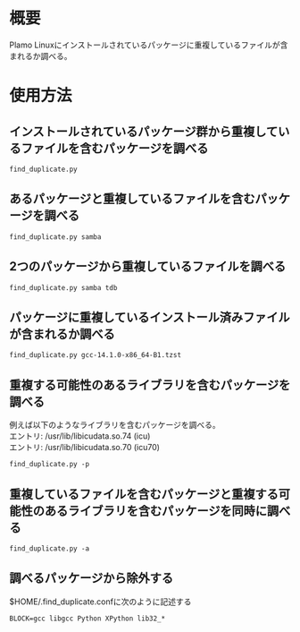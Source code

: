 # 概要
Plamo Linuxにインストールされているパッケージに重複しているファイルが含まれるか調べる。

# 使用方法
## インストールされているパッケージ群から重複しているファイルを含むパッケージを調べる
```
find_duplicate.py
```

## あるパッケージと重複しているファイルを含むパッケージを調べる
```
find_duplicate.py samba
```

## 2つのパッケージから重複しているファイルを調べる
```
find_duplicate.py samba tdb
```

## パッケージに重複しているインストール済みファイルが含まれるか調べる
```
find_duplicate.py gcc-14.1.0-x86_64-B1.tzst 
```

## 重複する可能性のあるライブラリを含むパッケージを調べる
例えば以下のようなライブラリを含むパッケージを調べる。  
エントリ: /usr/lib/libicudata.so.74 (icu)  
エントリ: /usr/lib/libicudata.so.70 (icu70)  
```
find_duplicate.py -p
```

## 重複しているファイルを含むパッケージと重複する可能性のあるライブラリを含むパッケージを同時に調べる
```
find_duplicate.py -a
```

## 調べるパッケージから除外する
$HOME/.find_duplicate.confに次のように記述する
```
BLOCK=gcc libgcc Python XPython lib32_*
```
